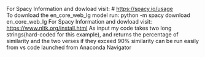 For Spacy Information and dowload visit: # https://spacy.io/usage <br />
To download the en_core_web_lg model run: python -m spacy download en_core_web_lg
For Spacy Information and dowload visit: https://www.nltk.org/install.html
As input my code takes two long strings(hard-coded for this example), and returns the percentage of similarity and the two verses if they exceed 90% similarity
can be run easily from vs code launched from Anaconda Navigator
